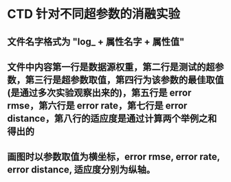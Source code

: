 # CTD 针对不同超参数的消融实验

## 文件名字格式为 "log\_ + 属性名字 + 属性值"

## 文件中内容第一行是数据源权重，第二行是测试的超参数，第三行是超参数取值，第四行为该参数的最佳取值(是通过多次实验观察出来的)，第五行是 error rmse，第六行是 error rate，第七行是 error distance，第八行的适应度是通过计算两个举例之和得出的

## 画图时以参数取值为横坐标，error rmse, error rate, error distance, 适应度分别为纵轴。
